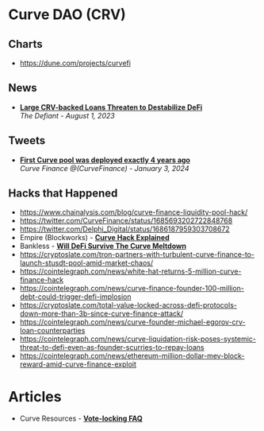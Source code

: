 # Curve DAO (CRV)

## Charts
- https://dune.com/projects/curvefi

## News
- [**Large CRV-backed Loans Threaten to Destabilize DeFi**](https://thedefiant.io/memecoin-traders-flock-to-base)
  <br/>_The Defiant - August 1, 2023_

## Tweets
- [**First Curve pool was deployed exactly 4 years ago**](https://twitter.com/CurveFinance/status/1742562038646223097)
  <br/>_Curve Finance @(CurveFinance) - January 3, 2024_

## Hacks that Happened
- https://www.chainalysis.com/blog/curve-finance-liquidity-pool-hack/
- https://twitter.com/CurveFinance/status/1685693202722848768
- https://twitter.com/Delphi_Digital/status/1686187959303708672
- Empire (Blockworks) - [**Curve Hack Explained**](https://www.youtube.com/watch?v=yA1BtxLWZc8)
- Bankless - [**Will DeFi Survive The Curve Meltdown**](https://www.youtube.com/watch?v=I1bVLQdUkMw)
- https://cryptoslate.com/tron-partners-with-turbulent-curve-finance-to-launch-stusdt-pool-amid-market-chaos/
- https://cointelegraph.com/news/white-hat-returns-5-million-curve-finance-hack
- https://cointelegraph.com/news/curve-finance-founder-100-million-debt-could-trigger-defi-implosion
- https://cryptoslate.com/total-value-locked-across-defi-protocols-down-more-than-3b-since-curve-finance-attack/
- https://cointelegraph.com/news/curve-founder-michael-egorov-crv-loan-counterparties
- https://cointelegraph.com/news/curve-liquidation-risk-poses-systemic-threat-to-defi-even-as-founder-scurries-to-repay-loans
- https://cointelegraph.com/news/ethereum-million-dollar-mev-block-reward-amid-curve-finance-exploit

# Articles
- Curve Resources - [**Vote-locking FAQ**](https://resources.curve.fi/governance/vote-locking-boost)
